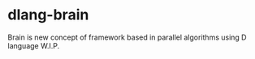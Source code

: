 # dlang-brain
Brain is new concept of framework based in parallel algorithms using D language W.I.P.
